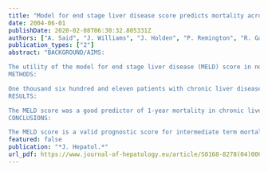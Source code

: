 ```yaml
---
title: "Model for end stage liver disease score predicts mortality across a broad spectrum of liver disease"
date: 2004-06-01
publishDate: 2020-02-08T06:30:32.805331Z
authors: ["A. Said", "J. Williams", "J. Holden", "P. Remington", "R. Gangnon", "A. Musat", "M. R. Lucey"]
publication_types: ["2"]
abstract: "BACKGROUND/AIMS:

The utility of the model for end stage liver disease (MELD) score in non-transplant patients, particularly in those with less severe chronic liver disease remains uncertain. We studied and compared the predictive abilities of the MELD score and the Child-Turcotte-Pugh (CTP) score for intermediate (1-year) and long-term (5-year) mortality.
METHODS:

One thousand six hundred and eleven patients with chronic liver disease were studied. Observed and predicted survival curves were plotted to evaluate the predictive ability of the MELD score for survival. Receiver operating characteristic (ROC) curves was used to compare the MELD and CTP score. A multivariable model was constructed to examine predictors of mortality.
RESULTS:

The MELD score was a good predictor of 1-year mortality in chronic liver disease (c-statistics for all subgroups >/=0.75) and of 3- and 6-month mortality in alcoholic hepatitis (c-statistic >/=0.83). The CTP score had similar predictive abilities as the MELD. Hepatic encephalopathy was a strong independent predictor of death (Hazard ratio-2.8, P<0.0001).
CONCLUSIONS:

The MELD score is a valid prognostic score for intermediate term mortality in a heterogeneous population with chronic liver disease although the CTP score is equivalent in predicting survival. Inclusion of hepatic encephalopathy adds additional prognostic value to the MELD score."
featured: false
publication: "*J. Hepatol.*"
url_pdf: https://www.journal-of-hepatology.eu/article/S0168-8278(04)00064-9/fulltext
---
```


